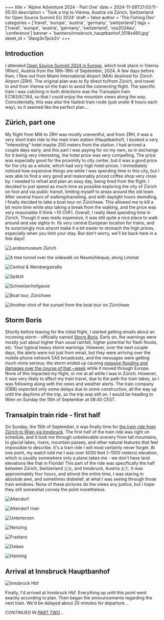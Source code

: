 +++
title = 'Alpine Adventure 2024 - Part One'
date = 2024-11-08T21:03:11-05:00
description = 'Took a trip to Vienna, Austria via Zürich, Switzerland for Open Source Summit EU 2024'
draft = false
author = 'The Fishing Dev'
categories = ['travel', 'europe', 'austria', 'germany', 'switzerland']
tags = ['travel', 'europe', 'austria', 'germany', 'switzerland', 'oss2024eu', 'conference']
banner = 'banners/innsbruck_hauptbanhof_1018x460.jpg'
skeet_id = '3lavg3x7pck2n'
+++

## Introduction

I attended [Open Source Summit 2024 in Europe](https://events.linuxfoundation.org/archive/2024/open-source-summit-europe/), which took place in Vienna (Wien), Austria from the 16th-18th of September, 2024. A few days before then, I flew out from Miami International Airport (MIA) destined for Zürich Airport (ZRH). The original plan was to fly direct to/from Zürich, and travel to and from Vienna on the train to avoid the connecting flight. The specific train I was catching in both directions was the Transalpin train EC163/EC164, so that I could enjoy the mountain views along the way. Coincidentally, this was also the fastest train route (just under 8 hours each way), so it seemed like the perfect plan...

## Zürich, part one

My flight from MIA to ZRH was mostly uneventful, and from ZRH, it was a very short train ride to the main train station (Hauptbanhof). I booked a very "interesting" hotel maybe 200 meters from the station. I had arrived a couple days early, and this part I was paying for on my own, so in exchange for it being very interesting, the hotel price was very compelling. The price was especially good for the proximity to city center, but it was a good price for the city as a whole, which had _very_ high hotel prices. I immediately noticed how expensive things are while I was spending time in this city, but I _was_ able to find a very good and reasonably priced coffee shop very close by. I needed to refuel and plan an easy day, being tired from the flight. I decided to just spend as much time as possible exploring the city of Zürich on foot and via public transit, limiting myself to areas around the old town. After several hours of walking/transiting, and with daylight hours dwindling, I finally decided to take a boat tour on Zürichsee. This allowed me to kill a bit more time while also taking a break from the walking, and the price was very reasonable (I think ~10 CHF). Overall, I really liked spending time in Zürich. Though it was really expensive, it was still quite a nice place to walk around and see sights in. Its _very_ central European location for trains, and its surprisingly nice airport make it a bit easier to stomach the high prices, especially when you limit your stay. But don't worry, we'll be back here in a few days!

![Landesmuseum Zürich](/images/osseu2024/IMG_4729.jpeg)

![A tree tunnel over the sidewalk on Neumühlequai, along Limmat](/images/osseu2024/IMG_4732.jpeg)

![Central & Weinbergstraße](/images/osseu2024/IMG_4748.jpeg)

![Spätzli](/images/osseu2024/IMG_4757.jpeg)

![Schweizerhofgasse](/images/osseu2024/IMG_4758.jpeg)

![Boat tour, Zürichsee](/images/osseu2024/IMG_4774.jpeg)

![Another shot of the sunset from the boat tour on Zürichsee](/images/osseu2024/IMG_4819.jpeg)

## Storm Boris

Shortly before leaving for the initial flight, I started getting emails about an incoming storm - officially named [Storm Boris](https://www.ecmwf.int/en/about/media-centre/focus/2024/storm-boris-and-european-flooding-september-2024). Early on, the warnings were mostly just about higher than usual rainfall, higher potential for flash floods, etc. Your typical heavy storm warnings. However, over the next couple days, the alerts were not just from email, but they were arriving over the mobile phone network EAS broadcasts, and the messages were getting much more serious; the storm ended up causing [_massive_ flooding and damages over the course of that ~week](https://www.theguardian.com/world/gallery/2024/sep/16/storm-boris-batters-europe-austria-czech-republic-poland-hungary-romania-in-pictures) while it moved through Europe. None of this impacted my flight, or me at all while I was in Zürich. However, it was very likely to affect my train travel, due to the path the train takes, so I was following along with the news and weather alerts. The train company (ÖBB) expected only some delays due to some construction, all the way up until the day/time of the trip, so the trip was still on. I would be heading to Wien on Sunday the 15th of September at 08:40 CEST.

## Transalpin train ride - first half

On Sunday, the 15th of September, it was finally time for [the train ride from Zürich to Wien via Innsbruck](https://www.seat61.com/trains-and-routes/zurich-to-innsbruck-via-the-arlberg-railway.htm). The first half of the train ride was right on schedule, and it took me through unbelievable scenery from tall mountains, to glacial lakes, rivers, mountain passes, and other natural features that feel impossible to describe. It's a train ride I will most certainly never forget. At one point, my watch told me I was over 5000 feet (~1500 meters) elevation, which is usually somewhere only a plane takes me - we don't have land elevations like that in Florida! This part of the ride was specifically the half between Zürich, Switzerland 🇨🇭, and Innsbruck, Austria 🇦🇹. It was approximately four hours, and almost the entire time, I was staring in absolute awe, and sometimes disbelief, at what I was seeing through those train windows. None of these pictures do the views any justice, but I hope they still somewhat convey the point nonetheless.

![Altendorf](/images/osseu2024/IMG_4953.jpeg)

![Altendorf river](/images/osseu2024/IMG_4955.jpeg)

![Unterterzen](/images/osseu2024/IMG_4980.jpeg)

![Nenzing](/images/osseu2024/IMG_5019.jpeg)

![Frastanz](/images/osseu2024/IMG_5048.jpeg)

![Dalaas](/images/osseu2024/IMG_5082.jpeg)

![Haiming](/images/osseu2024/IMG_5122.jpeg)

## Arrival at Innsbruck Hauptbanhof

![Innsbruck Hbf](/images/osseu2024/IMG_5137.jpeg)

Finally, I'd arrived at Innsbruck Hbf. Everything up until this point went exactly according to plan. Then began the announcements regarding the next train. We'd be delayed about 20 minutes for departure...

_CONTINUED IN [PART TWO](https://thefishing.dev/post/alpine_adventure_2024_-_part_two/)..._
